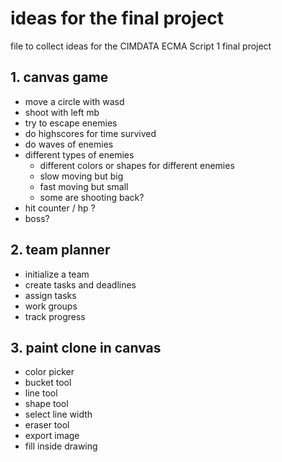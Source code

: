 # ideas for the final project

file to collect ideas for the CIMDATA ECMA Script 1 final project

## 1. canvas game

-   move a circle with wasd
-   shoot with left mb
-   try to escape enemies
-   do highscores for time survived
-   do waves of enemies
-   different types of enemies
    -   different colors or shapes for different enemies
    -   slow moving but big
    -   fast moving but small
    -   some are shooting back?
-   hit counter / hp ?
-   boss?

## 2. team planner

-   initialize a team
-   create tasks and deadlines
-   assign tasks
-   work groups
-   track progress

## 3. paint clone in canvas

-   color picker
-   bucket tool
-   line tool
-   shape tool
-   select line width
-   eraser tool
-   export image
-   fill inside drawing
